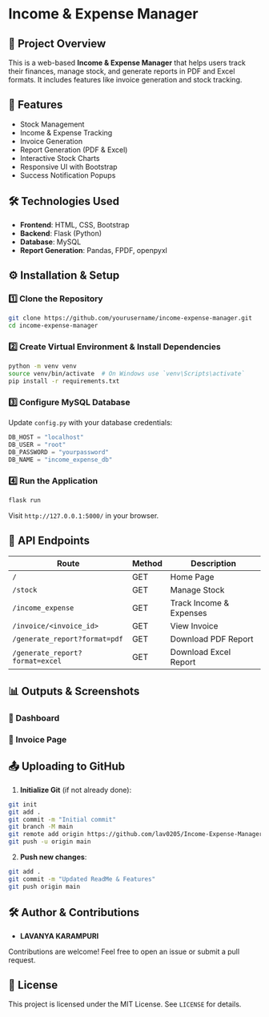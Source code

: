 # Income & Expense Manager

## 📌 Project Overview

This is a web-based **Income & Expense Manager** that helps users track their finances, manage stock, and generate reports in PDF and Excel formats. It includes features like invoice generation and stock tracking.

## 🚀 Features

- Stock Management
- Income & Expense Tracking
- Invoice Generation
- Report Generation (PDF & Excel)
- Interactive Stock Charts
- Responsive UI with Bootstrap
- Success Notification Popups

## 🛠️ Technologies Used

- **Frontend**: HTML, CSS, Bootstrap
- **Backend**: Flask (Python)
- **Database**: MySQL
- **Report Generation**: Pandas, FPDF, openpyxl

## ⚙️ Installation & Setup

### 1️⃣ Clone the Repository

```sh
git clone https://github.com/yourusername/income-expense-manager.git
cd income-expense-manager
```

### 2️⃣ Create Virtual Environment & Install Dependencies

```sh
python -m venv venv
source venv/bin/activate  # On Windows use `venv\Scripts\activate`
pip install -r requirements.txt
```

### 3️⃣ Configure MySQL Database

Update `config.py` with your database credentials:

```python
DB_HOST = "localhost"
DB_USER = "root"
DB_PASSWORD = "yourpassword"
DB_NAME = "income_expense_db"
```

### 4️⃣ Run the Application

```sh
flask run
```

Visit `http://127.0.0.1:5000/` in your browser.

## 📄 API Endpoints

| Route                           | Method | Description             |
| ------------------------------- | ------ | ----------------------- |
| `/`                             | GET    | Home Page               |
| `/stock`                        | GET    | Manage Stock            |
| `/income_expense`               | GET    | Track Income & Expenses |
| `/invoice/<invoice_id>`         | GET    | View Invoice            |
| `/generate_report?format=pdf`   | GET    | Download PDF Report     |
| `/generate_report?format=excel` | GET    | Download Excel Report   |

## 📊 Outputs & Screenshots

### 🔹 Dashboard



### 🔹 Invoice Page



## 📤 Uploading to GitHub

1. **Initialize Git** (if not already done):

```sh
git init
git add .
git commit -m "Initial commit"
git branch -M main
git remote add origin https://github.com/lav0205/Income-Expense-Manager.git
git push -u origin main
```

2. **Push new changes**:

```sh
git add .
git commit -m "Updated ReadMe & Features"
git push origin main
```

## 🛠️ Author & Contributions

- **LAVANYA KARAMPURI**

Contributions are welcome! Feel free to open an issue or submit a pull request.

## 📜 License

This project is licensed under the MIT License. See `LICENSE` for details.
